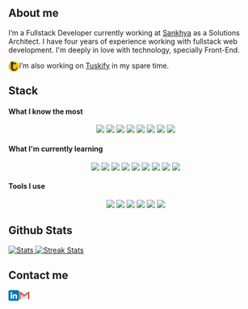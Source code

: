 <a><h2>About me</h2></a>

I’m a Fullstack Developer currently working at [Sankhya](https://www.sankhya.com.br) as a Solutions Architect. I have four years of experience working with fullstack web development. I'm deeply in love with technology, specially Front-End.

<a href="https://tuskify.herokuapp.com"><img align="left" src="https://raw.githubusercontent.com/GabrielBucsan/GabrielBucsan/main/assets/tusk.png" alt="icon | Tuskify" width="21px"/></a>I’m also working on [Tuskify](https://tuskify.herokuapp.com) in my spare time.

<a><h2>Stack</h2></a>

<a><h4>What I know the most</h4></a>
<p align="center">
<img src="https://img.shields.io/badge/javascript-%23323330.svg?style=for-the-badge&logo=javascript&logoColor=%23F7DF1E" height="25"/>
<img src="https://img.shields.io/badge/java-%23ED8B00.svg?style=for-the-badge&logo=java&logoColor=white" height="25"/>
<img src="https://img.shields.io/badge/c%23-%23239120.svg?style=for-the-badge&logo=c-sharp&logoColor=white" height="25">
<img src="https://img.shields.io/badge/angular.js-%23E23237.svg?style=for-the-badge&logo=angularjs&logoColor=white" height="25"/>
<img src="https://img.shields.io/badge/css3-%231572B6.svg?style=for-the-badge&logo=css3&logoColor=white" height="25"/>
<img src="https://img.shields.io/badge/html5-%23E34F26.svg?style=for-the-badge&logo=html5&logoColor=white" height="25"/>
<img src="https://img.shields.io/badge/Microsoft%20SQL%20Sever-CC2927?style=for-the-badge&logo=microsoft%20sql%20server&logoColor=white" height="25">
<img src="https://img.shields.io/badge/Oracle%20SQL-F80000?style=for-the-badge&logo=oracle&logoColor=whitee" height="25">
</p>

<a><h4>What I'm currently learning</h4></a>
<p align="center">
<img src="https://img.shields.io/badge/node.js-6DA55F?style=for-the-badge&logo=node.js&logoColor=white" height="25">
<img src="https://img.shields.io/badge/express.js-%23404d59.svg?style=for-the-badge&logo=express&logoColor=%2361DAFB" height="25">
<img src="https://img.shields.io/badge/vuejs-%2335495e.svg?style=for-the-badge&logo=vuedotjs&logoColor=%234FC08D" height="25">
<img src="https://img.shields.io/badge/Vuetify-1867C0?style=for-the-badge&logo=vuetify&logoColor=AEDDFF" height="25">
<img src="https://img.shields.io/badge/Sequelize-52B0E7?style=for-the-badge&logo=Sequelize&logoColor=white" height="25">
<img src="https://img.shields.io/badge/postgres-%23316192.svg?style=for-the-badge&logo=postgresql&logoColor=white" height="25">
<img src="https://img.shields.io/badge/-Swagger-%23Clojure?style=for-the-badge&logo=swagger&logoColor=white" height="25">
<img src="https://img.shields.io/badge/AWS-%23FF9900.svg?style=for-the-badge&logo=amazon-aws&logoColor=white" height="25">
<img src="https://img.shields.io/badge/docker-%230db7ed.svg?style=for-the-badge&logo=docker&logoColor=white" height="25">
</p>

<a><h4>Tools I use</h4></a>
<p align="center">
<img src="https://img.shields.io/badge/git-%23F05033.svg?style=for-the-badge&logo=git&logoColor=white" height="25">
<img src="https://img.shields.io/badge/Eclipse-FE7A16.svg?style=for-the-badge&logo=Eclipse&logoColor=white" height="25">
<img src="https://img.shields.io/badge/Visual%20Studio%20Code-0078d7.svg?style=for-the-badge&logo=visual-studio-code&logoColor=white" height="25">
<img src="https://img.shields.io/badge/Postman-FF6C37?style=for-the-badge&logo=postman&logoColor=white" height="25">
<img src="https://img.shields.io/badge/NPM-%23000000.svg?style=for-the-badge&logo=npm&logoColor=white" height="25">
<img src="https://img.shields.io/badge/figma-%23F24E1E.svg?style=for-the-badge&logo=figma&logoColor=white" height="25">
</p>

<a><h2>Github Stats</h2></a>
<div>
    <a href="https://github-readme-stats.vercel.app">
        <img width="49%" alt="Stats" src="https://github-readme-stats.vercel.app/api?&count_private=true&include_all_commits=true&username=GabrielBucsan&theme=onedark&custom_title=GitHub+Stats&hide_border=true"/>
    </a>
    <a href="https://github-readme-streak-stats.herokuapp.com">
        <img width="49%" alt="Streak Stats" src="https://github-readme-streak-stats.herokuapp.com/?user=GabrielBucsan&theme=onedark&hide_border=true"/>
    </a>
</div>

<a><h2>Contact me</h2></a>

<a href="https://www.linkedin.com/in/gbucsan/"><img align="left" src="https://raw.githubusercontent.com/GabrielBucsan/GabrielBucsan/main/assets/linkedin.png" alt="icon | LinkedIn" width="21px"/></a>
<a href="mailto:gabrielbucsan27@gmail.com"><img align="left" src="https://raw.githubusercontent.com/GabrielBucsan/GabrielBucsan/main/assets/gmail.png" alt="icon | Gmail" width="21px"/></a>
